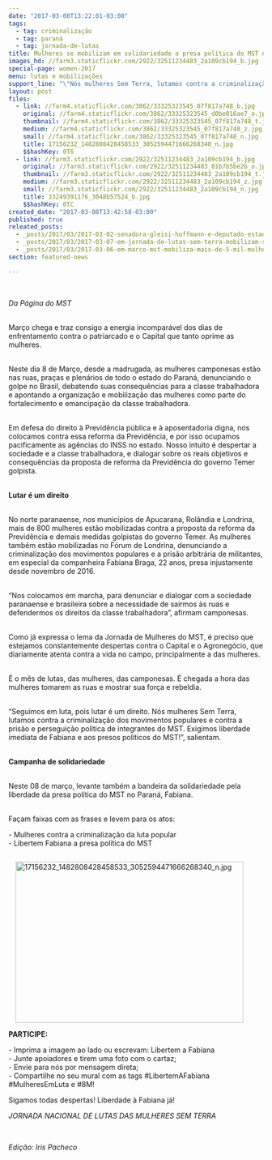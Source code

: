 ```yaml
---
date: "2017-03-08T13:22:01-03:00"
tags:
  - tag: criminalização
  - tag: paraná
  - tag: jornada-de-lutas
title: Mulheres se mobilizam em solidariedade a presa política do MST no Paraná
images_hd: //farm3.staticflickr.com/2922/32511234483_2a109cb194_b.jpg
special-page: women-2017
menu: lutas e mobilizações
support_line: "\"Nós mulheres Sem Terra, lutamos contra a criminalização dos movimentos populares e contra a prisão e perseguição política de integrantes do MST\""
layout: post
files:
  - link: //farm4.staticflickr.com/3862/33325323545_07f817a748_b.jpg
    original: //farm4.staticflickr.com/3862/33325323545_d0be016ae7_o.jpg
    thumbnail: //farm4.staticflickr.com/3862/33325323545_07f817a748_t.jpg
    medium: //farm4.staticflickr.com/3862/33325323545_07f817a748_z.jpg
    small: //farm4.staticflickr.com/3862/33325323545_07f817a748_n.jpg
    title: 17156232_1482808428458533_3052594471666268340_n.jpg
    $$hashKey: 0T6
  - link: //farm3.staticflickr.com/2922/32511234483_2a109cb194_b.jpg
    original: //farm3.staticflickr.com/2922/32511234483_01b7b5be2b_o.jpg
    thumbnail: //farm3.staticflickr.com/2922/32511234483_2a109cb194_t.jpg
    medium: //farm3.staticflickr.com/2922/32511234483_2a109cb194_z.jpg
    small: //farm3.staticflickr.com/2922/32511234483_2a109cb194_n.jpg
    title: 33249391176_3048b57524_b.jpg
    $$hashKey: 0TC
created_date: "2017-03-08T13:42:58-03:00"
published: true
releated_posts:
  - _posts/2017/03/2017-03-02-senadora-gleisi-hoffmann-e-deputado-estadual-professor-lemos-visitam-presos-politicos-do-mst-no-parana.md
  - _posts/2017/03/2017-03-07-em-jornada-de-lutas-sem-terra-mobilizam-se-no-parana.md
  - _posts/2017/03/2017-03-06-em-marco-mst-mobiliza-mais-de-5-mil-mulheres-no-interior-e-na-capital-baiana.md
section: featured-news

---
```

<p>&nbsp;</p>

<p><em>Da P&aacute;gina do MST&nbsp;</em></p>

<p><br />
Mar&ccedil;o chega e traz consigo a energia incompar&aacute;vel dos dias de enfrentamento contra o patriarcado e o Capital que tanto oprime as mulheres.</p>

<p><br />
Neste dia 8 de Mar&ccedil;o, desde a madrugada, as mulheres camponesas est&atilde;o nas ruas, pra&ccedil;as e plen&aacute;rios de todo o estado do Paran&aacute;, denunciando o golpe no Brasil, debatendo suas consequ&ecirc;ncias para a classe trabalhadora e apontando a organiza&ccedil;&atilde;o e mobiliza&ccedil;&atilde;o das mulheres como parte do fortalecimento e emancipa&ccedil;&atilde;o da classe trabalhadora.</p>

<p><br />
Em defesa do direito &agrave; Previd&ecirc;ncia p&uacute;blica e &agrave; aposentadoria digna, nos colocamos contra essa reforma da Previd&ecirc;ncia, e por isso ocupamos pacificamente as ag&ecirc;ncias do INSS no estado. Nosso intuito &eacute; despertar a sociedade e a classe trabalhadora, e dialogar sobre os reais objetivos e consequ&ecirc;ncias da proposta de reforma da Previd&ecirc;ncia do governo Temer golpista.</p>

<p><br />
<strong>Lutar &eacute; um direito&nbsp;</strong></p>

<p><br />
No norte paranaense, nos munic&iacute;pios de Apucarana, Rol&acirc;ndia e Londrina, mais de 800 mulheres est&atilde;o mobilizadas contra a proposta da reforma da Previd&ecirc;ncia e demais medidas golpistas do governo Temer. As mulheres tamb&eacute;m est&atilde;o mobilizadas no F&oacute;rum de Londrina, denunciando a criminaliza&ccedil;&atilde;o dos movimentos populares e a pris&atilde;o arbitr&aacute;ria de militantes, em especial da companheira Fabiana Braga, 22 anos, presa injustamente desde novembro de 2016.</p>

<p><br />
&ldquo;Nos colocamos em marcha, para denunciar e dialogar com a sociedade paranaense e brasileira sobre a necessidade de sairmos &agrave;s ruas e defendermos os direitos da classe trabalhadora&rdquo;, afirmam camponesas.&nbsp;</p>

<p><br />
Como j&aacute; expressa o lema da Jornada de Mulheres do MST, &eacute; preciso que estejamos constantemente despertas contra o Capital e o Agroneg&oacute;cio, que diariamente atenta contra a vida no campo, principalmente a das mulheres.</p>

<p><br />
&Eacute; o m&ecirc;s de lutas, das mulheres, das camponesas. &Eacute; chegada a hora das mulheres tomarem as ruas e mostrar sua for&ccedil;a e rebeldia.</p>

<p><br />
&ldquo;Seguimos em luta, pois lutar &eacute; um direito. N&oacute;s mulheres Sem Terra, lutamos contra a criminaliza&ccedil;&atilde;o dos movimentos populares e contra a pris&atilde;o e persegui&ccedil;&atilde;o pol&iacute;tica de integrantes do MST. Exigimos liberdade imediata de Fabiana e aos presos pol&iacute;ticos do MST!&rdquo;, salientam.</p>

<p><br />
<strong>Campanha de solidariedade&nbsp;</strong></p>

<p><br />
Neste 08 de mar&ccedil;o, levante tamb&eacute;m a bandeira da solidariedade pela liberdade da presa pol&iacute;tica do MST no Paran&aacute;, Fabiana.</p>

<p><br />
Fa&ccedil;am faixas com as frases e levem para os atos:</p>

<p>- Mulheres contra a criminaliza&ccedil;&atilde;o da luta popular<br />
- Libertem Fabiana a presa pol&iacute;tica do MST</p>

<figure class="image" style="float:right"><img alt="17156232_1482808428458533_3052594471666268340_n.jpg" height="318" src="//farm4.staticflickr.com/3862/33325323545_07f817a748_b.jpg" width="450" />
<figcaption></figcaption>
</figure>

<p><br />
<strong>PARTICIPE:</strong></p>

<p>- Imprima a imagem ao lado ou escrevam: Libertem a Fabiana<br />
- Junte apoiadores e tirem uma foto com o cartaz;<br />
- Envie para n&oacute;s por mensagem direta;<br />
- Compartilhe no seu mural com as tags #LibertemAFabiana #MulheresEmLuta e #8M!</p>

<p>Sigamos todas despertas! Liberdade &agrave; Fabiana j&aacute;!</p>

<p><em>JORNADA NACIONAL DE LUTAS DAS MULHERES SEM TERRA</em></p>

<p>&nbsp;</p>

<p><em>Edi&ccedil;&atilde;o: Iris Pacheco</em></p>

